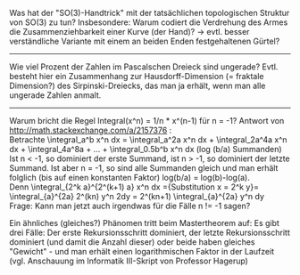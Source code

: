 Was hat der "SO(3)-Handtrick" mit der tatsächlichen topologischen Struktur von SO(3) zu tun? Insbesondere: Warum codiert die Verdrehung des Armes die Zusammenziehbarkeit einer Kurve (der Hand)?
	-> evtl. besser verständliche Variante mit einem an beiden Enden festgehaltenen Gürtel?

-------------------	
	
Wie viel Prozent der Zahlen im Pascalschen Dreieck sind ungerade? Evtl. besteht hier ein Zusammenhang zur Hausdorff-Dimension (= fraktale Dimension?) des Sirpinski-Dreiecks, das man ja erhält, wenn man alle ungerade Zahlen anmalt.

-------------------

Warum bricht die Regel Integral(x^n) = 1/n \* x^(n-1) für n = -1? Antwort von http://math.stackexchange.com/a/2157376 :  
Betrachte \integral_a^b x^n dx = \integral_a^2a x^n dx + \integral_2a^4a x^n dx + \integral_4a^8a + ... + \integral_0.5b^b x^n dx (log (b/a) Summanden)  
Ist n < -1, so dominiert der erste Summand, ist n > -1, so dominiert der letzte Summand. Ist aber n = -1, so sind alle Summanden gleich und man erhält folglich (bis auf einen konstanten Faktor) log(b/a) = log(b)-log(a).  
Denn \integral_{2^k a}^{2^(k+1) a} x^n dx ={Substitution x = 2^k y}= \integral_{a}^{2a} 2^(kn) y^n 2dy = 2^(kn+1) \integral_{a}^{2a} y^n dy  
Frage: Kann man jetzt auch irgendwas für die Fälle n != -1 sagen?

Ein ähnliches (gleiches?) Phänomen tritt beim Mastertheorem auf: Es gibt drei Fälle: Der erste Rekursionsschritt dominiert, der letzte Rekursionsschritt dominiert (und damit die Anzahl dieser) oder beide haben gleiches "Gewicht" - und man erhält einen logarithmischen Faktor in der Laufzeit (vgl. Anschauung im Informatik III-Skript von Professor Hagerup)